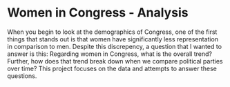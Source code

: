 # Women in Congress - Analysis

When you begin to look at the demographics of Congress, one of the first things that stands out is that women have significantly less representation in comparison to men. Despite this discrepency, a question that I wanted to answer is this: Regarding women in Congress, what is the overall trend? Further, how does that trend break down when we compare political parties over time? This project focuses on the data and attempts to answer these questions.
